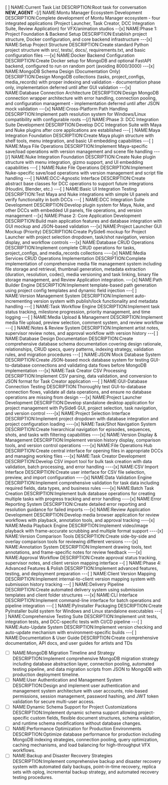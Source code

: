 [ ] NAME:Current Task List DESCRIPTION:Root task for conversation __NEW_AGENT__
-[/] NAME:Montu Manager Ecosystem Development DESCRIPTION:Complete development of Montu Manager ecosystem - four integrated applications (Project Launcher, Task Creator, DCC Integration Suite, Review Application) for VFX/animation studios
--[x] NAME:Phase 1: Project Foundation & Backend Setup DESCRIPTION:Establish project structure, Docker configuration, and core backend infrastructure
---[x] NAME:Setup Project Structure DESCRIPTION:Create standard Python project structure with src/, tests/, docs/, requirements.txt, and basic configuration files
---[x] NAME:Docker Backend Configuration DESCRIPTION:Create Docker setup for MongoDB and optional FastAPI backend, configured to run on random port (avoiding 8000/3000)
---[x] NAME:MongoDB Schema Design (Documentation Only) DESCRIPTION:Design MongoDB collections (tasks, project_configs, media_records) with proper indexing and validation - documentation phase only, implementation deferred until after GUI validation
---[x] NAME:Database Connection Architecture DESCRIPTION:Design MongoDB connection wrapper architecture with error handling, connection pooling, and configuration management - implementation deferred until after JSON mock validation
---[x] NAME:Cross-Platform Path Handling DESCRIPTION:Implement path resolution system for Windows/Linux compatibility with configurable roots
--[/] NAME:Phase 3: DCC Integration Suite Development DESCRIPTION:Develop DCC Integration Suite with Maya and Nuke plugins after core applications are established
---[ ] NAME:Maya Integration Foundation DESCRIPTION:Create Maya plugin structure with shelf tools, menu integration, and basic UI embedding capabilities
---[ ] NAME:Maya File Operations DESCRIPTION:Implement Maya-specific save/load operations with version management and scene file handling
---[/] NAME:Nuke Integration Foundation DESCRIPTION:Create Nuke plugin structure with menu integration, gizmo support, and UI embedding capabilities
---[ ] NAME:Nuke File Operations DESCRIPTION:Implement Nuke-specific save/load operations with version management and script file handling
---[ ] NAME:DCC-Agnostic Interface DESCRIPTION:Create abstract base classes for DCC operations to support future integrations (Houdini, Blender, etc.)
---[ ] NAME:Basic UI Integration Testing DESCRIPTION:Test Maya and Nuke integrations with simple UI panels and verify functionality in both DCCs
---[ ] NAME:DCC Integration Suite Development DESCRIPTION:Develop plugin system for Maya, Nuke, and other DCCs with embedded UI panels, file operations, and version management
--[x] NAME:Phase 2: Core Application Development DESCRIPTION:Build main application features and database integration with GUI mockup and JSON-based validation
---[x] NAME:Project Launcher GUI Mockup (Priority) DESCRIPTION:Create PySide6 mockup for Project Launcher with project selection dropdown, task/shot navigation, version display, and workflow controls
---[x] NAME:Database CRUD Operations DESCRIPTION:Implement complete CRUD operations for tasks, project_configs, and media_records collections
----[x] NAME:Media Services CRUD Operations Implementation DESCRIPTION:Complete implementation of comprehensive media file management system including file storage and retrieval, thumbnail generation, metadata extraction (duration, resolution, codec), media versioning and task linking, binary file storage management, and Review Application integration.
---[x] NAME:Path Builder Engine DESCRIPTION:Implement template-based path generation using project config templates and dynamic field injection
---[ ] NAME:Version Management System DESCRIPTION:Implement auto-incrementing version system with publish/lock functionality and metadata handling
---[ ] NAME:Task Workflow Engine DESCRIPTION:Implement task status tracking, milestone progression, priority management, and time logging
---[ ] NAME:Media Upload & Management DESCRIPTION:Implement media file upload, preview selection, comment system, and review workflow
---[ ] NAME:Notes & Review System DESCRIPTION:Implement artist notes, supervisor review notes, and approval workflow with version history
---[ ] NAME:Database Design Documentation DESCRIPTION:Create comprehensive database schema documentation covering design rationale, relationships, CRUD specs, query patterns, indexing strategy, validation rules, and migration procedures
---[ ] NAME:JSON Mock Database System DESCRIPTION:Create JSON-based mock database system for testing GUI-to-database connections and validating data flows before MongoDB implementation
---[x] NAME:Task Creator CSV Processing DESCRIPTION:Implement CSV parsing, data validation, and conversion to JSON format for Task Creator application
---[ ] NAME:GUI-Database Connection Testing DESCRIPTION:Thoroughly test GUI-to-database connection flows, validate all data operations, and ensure no database operations are missing from design
---[x] NAME:Project Launcher Development DESCRIPTION:Develop standalone desktop application for project management with PySide6 GUI, project selection, task navigation, and version control
----[x] NAME:Project Selection Interface DESCRIPTION:Implement project dropdown with database integration and project configuration loading
----[x] NAME:Task/Shot Navigation System DESCRIPTION:Create hierarchical navigation for episodes, sequences, shots, and tasks with filtering capabilities
----[x] NAME:Version Display & Management DESCRIPTION:Implement version history display, comparison tools, and version control operations
----[x] NAME:File Operations Hub DESCRIPTION:Create central interface for opening files in appropriate DCCs and managing working files
---[x] NAME:Task Creator Development DESCRIPTION:Develop CSV import tool for bulk task creation with data validation, batch processing, and error handling
----[x] NAME:CSV Import Interface DESCRIPTION:Create user interface for CSV file selection, preview, and import configuration
----[x] NAME:Data Validation Engine DESCRIPTION:Implement comprehensive validation for task data including required fields, data types, and business rules
----[x] NAME:Batch Task Creation DESCRIPTION:Implement bulk database operations for creating multiple tasks with progress tracking and error handling
----[x] NAME:Error Reporting System DESCRIPTION:Create detailed error reporting and resolution guidance for failed imports
---[x] NAME:Review Application Development DESCRIPTION:Develop media browser application for review workflows with playback, annotation tools, and approval tracking
----[x] NAME:Media Playback Engine DESCRIPTION:Implement video/image playback with frame-accurate scrubbing and multiple format support
----[x] NAME:Version Comparison Tools DESCRIPTION:Create side-by-side and overlay comparison tools for reviewing different versions
----[x] NAME:Annotation System DESCRIPTION:Implement drawing tools, text annotations, and frame-specific notes for review feedback
----[x] NAME:Approval Workflow DESCRIPTION:Create approval status tracking, supervisor notes, and client version mapping interface
--[ ] NAME:Phase 4: Advanced Features & Polish DESCRIPTION:Implement advanced features, testing, and deployment preparation
---[ ] NAME:Client Version Mapping DESCRIPTION:Implement internal-to-client version mapping system with submission history tracking
---[ ] NAME:Delivery Pipeline DESCRIPTION:Create automated delivery system using submission templates and client folder structures
---[x] NAME:CLI Interface DESCRIPTION:Implement command-line interface for batch operations and pipeline integration
---[ ] NAME:PyInstaller Packaging DESCRIPTION:Create PyInstaller build system for Windows and Linux standalone executables
---[ ] NAME:Comprehensive Testing Suite DESCRIPTION:Implement unit tests, integration tests, and DCC-specific tests with CI/CD pipeline
---[ ] NAME:Auto-Update System DESCRIPTION:Implement version checking and auto-update mechanism with environment-specific builds
---[ ] NAME:Documentation & User Guide DESCRIPTION:Create comprehensive documentation, API docs, and user guides for artists and TDs
-[ ] NAME:MongoDB Migration Timeline and Strategy DESCRIPTION:Implement comprehensive MongoDB migration strategy including database abstraction layer, connection pooling, automated testing pipeline, and data migration scripts from JSON to MongoDB with production deployment timeline.
-[ ] NAME:User Authentication and Management System DESCRIPTION:Design and implement user authentication and management system architecture with user accounts, role-based permissions, session management, password hashing, and JWT token validation for secure multi-user access.
-[ ] NAME:Dynamic Schema Support for Project Customizations DESCRIPTION:Implement dynamic schema support allowing project-specific custom fields, flexible document structures, schema validation, and runtime schema modifications without database changes.
-[ ] NAME:Performance Optimization for Production Environments DESCRIPTION:Optimize database performance for production including MongoDB indexing strategies, connection pooling, query optimization, caching mechanisms, and load balancing for high-throughput VFX workflows.
-[ ] NAME:Backup and Disaster Recovery Strategies DESCRIPTION:Implement comprehensive backup and disaster recovery system with automated daily backups, point-in-time recovery, replica sets with oplog, incremental backup strategy, and automated recovery testing procedures.